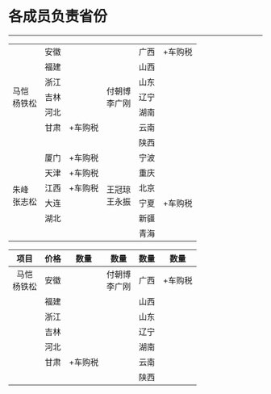 # 各成员负责省份

------

<table>
	<tr>
		<td rowspan="7">马恺<br/>杨铁松</td>
		<td>安徽</td>
		<td></td>
		<td rowspan="7">付朝博<br/>李广刚</td>
		<td>广西</td>
		<td>+车购税</td>
	</tr>
	<tr>
		<td>福建</td>
		<td></td>
		<td>山西</td>
		<td></td>
	</tr>
	<tr>
		<td>浙江</td>
		<td></td>
		<td>山东</td>
		<td></td>
	</tr>
	<tr>
		<td>吉林</td>
		<td></td>
		<td>辽宁</td>
		<td></td>
	</tr>
	<tr>
		<td>河北</td>
		<td></td>
		<td>湖南</td>
		<td></td>
	</tr>
	<tr>
		<td>甘肃</td>
		<td>+车购税</td>
		<td>云南</td>
		<td></td>
	</tr>
	<tr>
		<td></td>
		<td></td>
		<td>陕西</td>
		<td></td>
	</tr>
	<tr>
		<td rowspan="6">朱峰<br/>张志松</td>
		<td>厦门</td>
		<td>+车购税</td>
		<td rowspan="6">王冠琼<br/>王永振</td>
		<td>宁波</td>
		<td></td>
	</tr>
	<tr>
		<td>天津</td>
		<td>+车购税</td>
		<td>重庆</td>
		<td></td>
	</tr>
	<tr>
		<td>江西</td>
		<td>+车购税</td>
		<td>北京</td>
		<td></td>
	</tr>
	<tr>
		<td>大连</td>
		<td></td>
		<td>宁夏</td>
		<td>+车购税</td>
	</tr>
	<tr>
		<td>湖北</td>
		<td></td>
		<td>新疆</td>
		<td></td>
	</tr>
	<tr>
		<td></td>
		<td></td>
		<td>青海</td>
		<td></td>
	</tr>
</table>




|项目            |价格            |数量           |数量          |数量           |数量          |
| :-----: | :-----: | :-----: | :-----: | :-----: | :-----: |
|马恺<br>杨铁松|安徽| |付朝博<br>李广刚|广西|+车购税|
| |福建| | |山西| |
| |浙江| | |山东| |
| |吉林| | |辽宁| |
| |河北| | |湖南| |
| |甘肃|+车购税| |云南| |
| | | | |陕西| |
